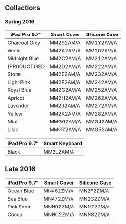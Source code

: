 ## Collections

### Spring 2016

| iPad Pro 9.7″ | Smart Cover | Silicone Case |
| ------------- | ----------- | ------------- |
| Charcoal Grey | MM292AM/A   | MM1Y2AM/A     |
| White         | MM2A2AM/A   | MM202AM/A     |
| Midnight Blue | MM2C2AM/A   | MM212AM/A     |
| (PRODUCT)RED  | MM2D2AM/A   | MM222AM/A     |
| Stone         | MM2E2AM/A   | MM232AM/A     |
| Light Pink    | MM2F2AM/A   | MM242AM/A     |
| Royal Blue    | MM2G2AM/A   | MM252AM/A     |
| Apricot       | MM2H2AM/A   | MM262AM/A     |
| Lavender      | MM2J2AM/A   | MM272AM/A     |
| Yellow        | MM2K2AM/A   | MM282AM/A     |
| Mint          | MMG62AM/A   | MMG42AM/A     |
| Lilac         | MMG72AM/A   | MMG52AM/A     |

| iPad Pro 9.7″ | Smart Keyboard |
| ------------- | -------------- |
| Black         | MM2L2AM/A      |

## Late 2016

| iPad Pro 9.7″ | Smart Cover | Silicone Case |
| ------------- | ----------- | ------------- |
| Ocean Blue    | MN462ZM/A   | MN2F2ZM/A     |
| Sea Blue      | MN472ZM/A   | MN2G2ZM/A     |
| Pink Sand     | MNN92ZM/A   | MNN72ZM/A     |
| Cocoa         | MNNC2ZM/A   | MNN82ZM/A     |
